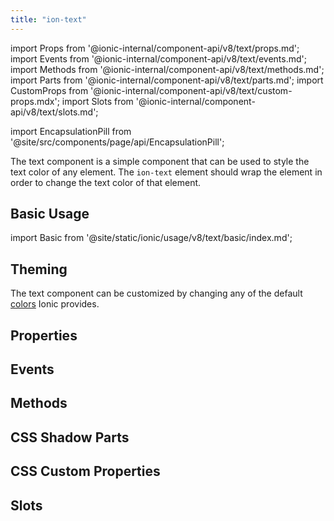 ```yaml
---
title: "ion-text"
---
```


import Props from '@ionic-internal/component-api/v8/text/props.md';
import Events from '@ionic-internal/component-api/v8/text/events.md';
import Methods from '@ionic-internal/component-api/v8/text/methods.md';
import Parts from '@ionic-internal/component-api/v8/text/parts.md';
import CustomProps from '@ionic-internal/component-api/v8/text/custom-props.mdx';
import Slots from '@ionic-internal/component-api/v8/text/slots.md';

<head>
  <title>ion-text: Ionic App Component to Style or Change Text Color</title>
  <meta name="description" content="ion-text is a simple app component that can be used to style the text color of any element. Learn how ion-text wraps elements in order to change the text color." />
</head>

import EncapsulationPill from '@site/src/components/page/api/EncapsulationPill';

<EncapsulationPill type="shadow" />

The text component is a simple component that can be used to style the text color of any element. The `ion-text` element should wrap the element in order to change the text color of that element.

## Basic Usage

import Basic from '@site/static/ionic/usage/v8/text/basic/index.md';

<Basic />

## Theming

The text component can be customized by changing any of the default [colors](../../docs/theming/colors) Ionic provides.

## Properties

<Props />

## Events

<Events />

## Methods

<Methods />

## CSS Shadow Parts

<Parts />

## CSS Custom Properties

<CustomProps />

## Slots

<Slots />
